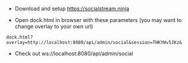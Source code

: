 - Download and setup https://socialstream.ninja

- Open dock.html in browser with these parameters (you may want to change overlay to your own url)
```
dock.html?overlay=http://localhost:8080/api/admin/social&session=THKYWv5JKz&
```
 
- Check out ws://localhost:8080/api/admin/social 